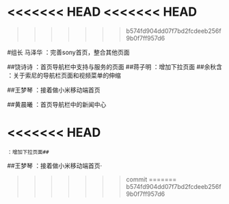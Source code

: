 <<<<<<< HEAD
﻿<<<<<<< HEAD
=======
>>>>>>> b574fd904dd07f7bd2fcdeeb256f9b0f7ff957d6

#组长 马泽华
                 ：完善sony首页，整合其他页面

##饶诗诗
	：首页导航栏中支持与服务的页面
##蒋子明
	：增加下拉页面
##余秋含
                ：关于索尼的导航栏页面和视频菜单的伸缩

##王梦琴
           ：接着做小米移动端首页

##黄晨曦
             ：首页导航栏中的新闻中心


<<<<<<< HEAD
=======
	：增加下拉页面##
##王梦琴
    ：接着做小米移动端首页·
>>>>>>> commit
=======
>>>>>>> b574fd904dd07f7bd2fcdeeb256f9b0f7ff957d6
